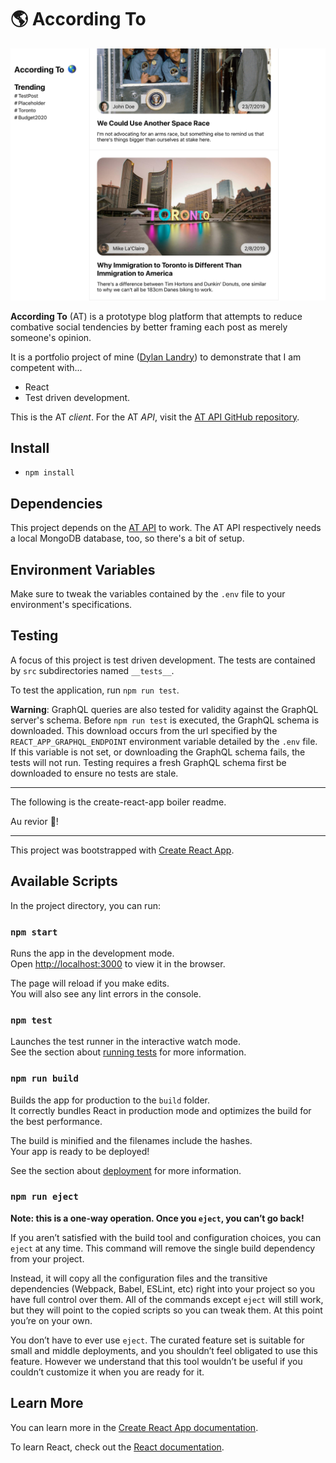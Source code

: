 # 🌎 According To

![](according-to-client_2-8-19.png)

**According To** (AT) is a prototype blog platform that attempts to reduce combative social tendencies by better framing each post as merely someone's opinion.

It is a portfolio project of mine ([Dylan Landry](https://www.dylanlandry.com)) to demonstrate that I am competent with...
- React
- Test driven development. 

This is the AT _client_. For the AT _API_, visit the [AT API GitHub repository](https://github.com/dyllandry/according-to-api).

## Install
- `npm install`

## Dependencies
This project depends on the [AT API](https://github.com/dyllandry/according-to-api) to work. The AT API respectively needs a local MongoDB database, too, so there's a bit of setup.

## Environment Variables
Make sure to tweak the variables contained by the `.env` file to your environment's specifications.

## Testing
A focus of this project is test driven development. The tests are contained by `src` subdirectories named `__tests__`.

To test the application, run `npm run test`.

**Warning**: GraphQL queries are also tested for validity against the GraphQL server's schema. Before `npm run test` is executed, the GraphQL schema is downloaded. This download occurs from the url specified by the `REACT_APP_GRAPHQL_ENDPOINT` environment variable detailed by the `.env` file. If this variable is not set, or downloading the GraphQL schema fails, the tests will not run. Testing requires a fresh GraphQL schema first be downloaded to ensure no tests are stale.

---

The following is the create-react-app boiler readme. 

Au revior 👋!

---

This project was bootstrapped with [Create React App](https://github.com/facebook/create-react-app).

## Available Scripts

In the project directory, you can run:

### `npm start`

Runs the app in the development mode.<br>
Open [http://localhost:3000](http://localhost:3000) to view it in the browser.

The page will reload if you make edits.<br>
You will also see any lint errors in the console.

### `npm test`

Launches the test runner in the interactive watch mode.<br>
See the section about [running tests](https://facebook.github.io/create-react-app/docs/running-tests) for more information.

### `npm run build`

Builds the app for production to the `build` folder.<br>
It correctly bundles React in production mode and optimizes the build for the best performance.

The build is minified and the filenames include the hashes.<br>
Your app is ready to be deployed!

See the section about [deployment](https://facebook.github.io/create-react-app/docs/deployment) for more information.

### `npm run eject`

**Note: this is a one-way operation. Once you `eject`, you can’t go back!**

If you aren’t satisfied with the build tool and configuration choices, you can `eject` at any time. This command will remove the single build dependency from your project.

Instead, it will copy all the configuration files and the transitive dependencies (Webpack, Babel, ESLint, etc) right into your project so you have full control over them. All of the commands except `eject` will still work, but they will point to the copied scripts so you can tweak them. At this point you’re on your own.

You don’t have to ever use `eject`. The curated feature set is suitable for small and middle deployments, and you shouldn’t feel obligated to use this feature. However we understand that this tool wouldn’t be useful if you couldn’t customize it when you are ready for it.

## Learn More

You can learn more in the [Create React App documentation](https://facebook.github.io/create-react-app/docs/getting-started).

To learn React, check out the [React documentation](https://reactjs.org/).
